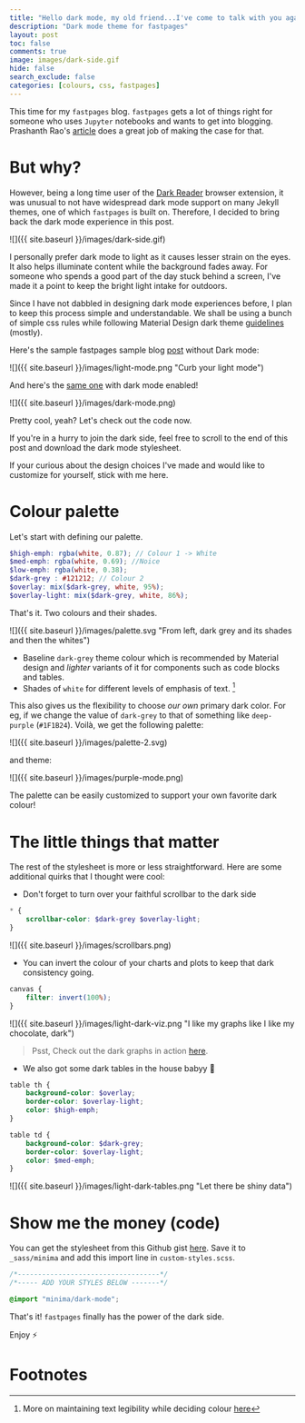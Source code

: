 ```yaml
---
title: "Hello dark mode, my old friend...I've come to talk with you again"
description: "Dark mode theme for fastpages"
layout: post
toc: false
comments: true
image: images/dark-side.gif
hide: false
search_exclude: false
categories: [colours, css, fastpages]
---
```



This time for my `fastpages` blog. `fastpages` gets a lot of things right for someone who uses `Jupyter` notebooks and wants to get into blogging. Prashanth Rao's [article](https://prrao87.github.io/blog/blogging-for-data-scientists/) does a great job of making the case for that.

# But why?

However, being a long time user of the [Dark Reader](https://darkreader.org/) browser extension, it was unusual to not have widespread dark mode support on many Jekyll themes, one of which `fastpages` is built on. Therefore, I decided to bring back the dark mode experience in this post.

![]({{ site.baseurl }}/images/dark-side.gif)

I personally prefer dark mode to light as it causes lesser strain on the eyes. It also helps illuminate content while the background fades away. For someone who spends a good part of the day stuck behind a screen, I've made it a point to keep the bright light intake for outdoors.

Since I have not dabbled in designing dark mode experiences before, I plan to keep this process simple and understandable. We shall be using a bunch of simple css rules while following Material Design dark theme [guidelines](https://material.io/design/color/dark-theme.html) (mostly).

Here's the sample fastpages sample blog [post](https://fastpages.fast.ai/jupyter/2020/02/20/test.html) without Dark mode: 

![]({{ site.baseurl }}/images/light-mode.png "Curb your light mode")

And here's the [same one](http://prudhvirampey.com/new_blog/jupyter/2020/02/20/test.html) with dark mode enabled!

![]({{ site.baseurl }}/images/dark-mode.png)

Pretty cool, yeah? Let's check out the code now.

If you're in a hurry to join the dark side, feel free to scroll to the end of this post and download the dark mode stylesheet.

If your curious about the design choices I've made and would like to customize for yourself, stick with me here.

# Colour palette

Let's start with defining our palette.

```scss
$high-emph: rgba(white, 0.87); // Colour 1 -> White
$med-emph: rgba(white, 0.69); //Noice
$low-emph: rgba(white, 0.38);
$dark-grey : #121212; // Colour 2
$overlay: mix($dark-grey, white, 95%);
$overlay-light: mix($dark-grey, white, 86%);
```

That's it. Two colours and their shades.

![]({{ site.baseurl }}/images/palette.svg "From left, dark grey and its shades and then the whites")

- Baseline `dark-grey` theme colour which is recommended by Material design and *lighter* variants of it for components such as code blocks and tables.
- Shades of `white` for different levels of emphasis of text. [^1]

This also gives us the flexibility to choose *our own* primary dark color. For eg, if we change the value of `dark-grey` to that of something like `deep-purple` (`#1F1B24`). Voilà, we get the following palette:

![]({{ site.baseurl }}/images/palette-2.svg)

and theme:

![]({{ site.baseurl }}/images/purple-mode.png)

The palette can be easily customized to support your own favorite dark colour!

# The little things that matter

The rest of the stylesheet is more or less straightforward. Here are some additional quirks that I thought were cool:

- Don't forget to turn over your faithful scrollbar to the dark side  
  
```scss
* {
    scrollbar-color: $dark-grey $overlay-light;
}
```


![]({{ site.baseurl }}/images/scrollbars.png)


- You can invert the colour of your charts and plots to keep that dark consistency going.  
  
```scss
canvas {
    filter: invert(100%);
}
```

![]({{ site.baseurl }}/images/light-dark-viz.png "I like my graphs like I like my chocolate, dark")

> Psst, Check out the dark graphs in action [here](http://prudhvirampey.com/new_blog/jupyter/2020/02/20/test.html#Example-1:-DropDown).


- We also got some dark tables in the house babyy 👾

```scss
table th {
    background-color: $overlay;
    border-color: $overlay-light;
    color: $high-emph;
}

table td {
    background-color: $dark-grey;
    border-color: $overlay-light;
    color: $med-emph;
}
```

![]({{ site.baseurl }}/images/light-dark-tables.png "Let there be shiny data")


# Show me the money (code)

You can get the stylesheet from this Github gist [here](https://gist.github.com/prampey/aac8f8436827ea09f53a67873142706c). Save it to `_sass/minima` and add this import line in `custom-styles.scss`.

```scss
/*-----------------------------------*/
/*----- ADD YOUR STYLES BELOW -------*/

@import "minima/dark-mode";
```

That's it! `fastpages` finally has the power of the dark side.

Enjoy ⚡

# Footnotes

[^1]: More on maintaining text legibility while deciding colour [here](https://material.io/design/color/text-legibility.html#legibility-standards)

